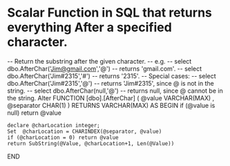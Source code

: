 # Scalar Function in SQL that returns everything After a specified character.


-- Return the substring after the given character.
-- e.g. 
--   select dbo.AfterChar('Jim@gmail.com','@') -- returns 'gmail.com'.
--   select dbo.AfterChar('Jim#2315','#') -- returns '2315'.
-- Special cases:
--   select dbo.AfterChar('Jim#2315','@') -- returns 'Jim#2315', since @ is not in the string.
--   select dbo.AfterChar(null,'@') -- returns null, since @ cannot be in the string.
Alter FUNCTION [dbo].[AfterChar]
    (
      @value VARCHAR(MAX) ,
      @separator CHAR(1) 
    )
RETURNS VARCHAR(MAX)
AS 
BEGIN
	if (@value is null) return @value
	
	declare @charLocation integer;
	Set  @charLocation = CHARINDEX(@separator, @value)
	if (@charLocation = 0) return @value
	return SubString(@Value, @charLocation+1, Len(@Value))
END
